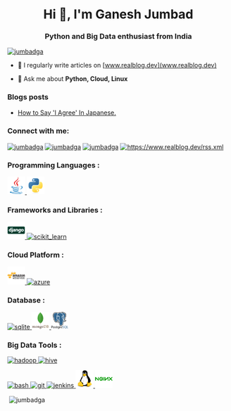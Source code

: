 <h1 align="center">Hi 👋, I'm Ganesh Jumbad</h1>
<h3 align="center">Python and Big Data enthusiast from India</h3>

<p align="left"> <a href="https://twitter.com/jumbadga" target="blank"><img src="https://img.shields.io/twitter/follow/jumbadga?logo=twitter&style=for-the-badge" alt="jumbadga" /></a> </p>

- 📝 I regularly write articles on [www.realblog.dev](www.realblog.dev)

- 💬 Ask me about **Python, Cloud, Linux**

### Blogs posts
<!-- BLOG-POST-LIST:START -->
- [How to Say 'I Agree' In Japanese.](https://www.realblog.dev/how-to-say-i-agree-in-japanese)
<!-- BLOG-POST-LIST:END -->

<h3 align="left">Connect with me:</h3>
<p align="left">
<a href="https://twitter.com/jumbadga" target="blank"><img align="center" src="https://raw.githubusercontent.com/rahuldkjain/github-profile-readme-generator/master/src/images/icons/Social/twitter.svg" alt="jumbadga" height="30" width="40" /></a>
<a href="https://linkedin.com/in/jumbadga" target="blank"><img align="center" src="https://raw.githubusercontent.com/rahuldkjain/github-profile-readme-generator/master/src/images/icons/Social/linked-in-alt.svg" alt="jumbadga" height="30" width="40" /></a>
<a href="https://www.hackerrank.com/jumbadga" target="blank"><img align="center" src="https://raw.githubusercontent.com/rahuldkjain/github-profile-readme-generator/master/src/images/icons/Social/hackerrank.svg" alt="jumbadga" height="30" width="40" /></a>
<a href="/https://www.realblog.dev/rss.xml" target="blank"><img align="center" src="https://raw.githubusercontent.com/rahuldkjain/github-profile-readme-generator/master/src/images/icons/Social/rss.svg" alt="https://www.realblog.dev/rss.xml" height="30" width="40" /></a>
</p>

<span>
<h3 align="left">Programming Languages :</h3>
<p><a href="https://www.java.com" target="_blank"> <img src="https://raw.githubusercontent.com/devicons/devicon/master/icons/java/java-original.svg" alt="java" width="40" height="40"/> </a> <a href="https://www.python.org" target="_blank"> <img src="https://raw.githubusercontent.com/devicons/devicon/master/icons/python/python-original.svg" alt="python" width="40" height="40"/> </a></p>
</span>
<span>
<h3 align="left">Frameworks and Libraries :</h3>
<p><a href="https://www.djangoproject.com/" target="_blank"> <img src="https://raw.githubusercontent.com/devicons/devicon/master/icons/django/django-original.svg" alt="django" width="40" height="40"/> </a> <a href="https://scikit-learn.org/" target="_blank"> <img src="https://upload.wikimedia.org/wikipedia/commons/0/05/Scikit_learn_logo_small.svg" alt="scikit_learn" width="40" height="40"/> </a>  </p>
</span>
<span>
<h3 align="left">Cloud Platform :</h3>
<p><a href="https://aws.amazon.com" target="_blank"> <img src="https://raw.githubusercontent.com/devicons/devicon/master/icons/amazonwebservices/amazonwebservices-original-wordmark.svg" alt="aws" width="40" height="40"/> </a> <a href="https://azure.microsoft.com/en-in/" target="_blank"> <img src="https://www.vectorlogo.zone/logos/microsoft_azure/microsoft_azure-icon.svg" alt="azure" width="40" height="40"/> </a></p>
</span>
<span>
<h3 align="left">Database :</h3>
<p> <a href="https://www.sqlite.org/" target="_blank"> <img src="https://www.vectorlogo.zone/logos/sqlite/sqlite-icon.svg" alt="sqlite" width="40" height="40"/> </a> <a href="https://www.mongodb.com/" target="_blank"> <img src="https://raw.githubusercontent.com/devicons/devicon/master/icons/mongodb/mongodb-original-wordmark.svg" alt="mongodb" width="40" height="40"/> </a> <a href="https://www.postgresql.org" target="_blank"> <img src="https://raw.githubusercontent.com/devicons/devicon/master/icons/postgresql/postgresql-original-wordmark.svg" alt="postgresql" width="40" height="40"/> </a> </p>
</span>
<span>
<h3 align="left">Big Data Tools :</h3>
<p><a href="https://hadoop.apache.org/" target="_blank"> <img src="https://www.vectorlogo.zone/logos/apache_hadoop/apache_hadoop-icon.svg" alt="hadoop" width="40" height="40"/> </a> <a href="https://hive.apache.org/" target="_blank"> <img src="https://www.vectorlogo.zone/logos/apache_hive/apache_hive-icon.svg" alt="hive" width="40" height="40"/> </a> </p>
</span>
<span>
<p align="left">  <a href="https://www.gnu.org/software/bash/" target="_blank"> <img src="https://www.vectorlogo.zone/logos/gnu_bash/gnu_bash-icon.svg" alt="bash" width="40" height="40"/> </a> <a href="https://git-scm.com/" target="_blank"> <img src="https://www.vectorlogo.zone/logos/git-scm/git-scm-icon.svg" alt="git" width="40" height="40"/> </a>  <a href="https://www.jenkins.io" target="_blank"> <img src="https://www.vectorlogo.zone/logos/jenkins/jenkins-icon.svg" alt="jenkins" width="40" height="40"/> </a> <a href="https://www.linux.org/" target="_blank"> <img src="https://raw.githubusercontent.com/devicons/devicon/master/icons/linux/linux-original.svg" alt="linux" width="40" height="40"/> </a>  <a href="https://www.nginx.com" target="_blank"> <img src="https://raw.githubusercontent.com/devicons/devicon/master/icons/nginx/nginx-original.svg" alt="nginx" width="40" height="40"/> </a>   </p>
</span>

<!---
<p><img align="left" src="https://github-readme-stats.vercel.app/api/top-langs?username=jumbadga&show_icons=true&locale=en&layout=compact" alt="jumbadga" /></p>
--->
<p>&nbsp;<img align="center" src="https://github-readme-stats.vercel.app/api?username=jumbadga&show_icons=true&locale=en" alt="jumbadga" /></p>

